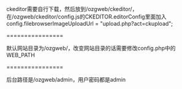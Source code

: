 ckeditor需要自行下载，然后放到/ozgweb/ckeditor/，在/ozgweb/ckeditor/config.js的CKEDITOR.editorConfig里面加入config.filebrowserImageUploadUrl = "upload.php?act=ckupload";

================

默认网站目录为/ozgweb/，改变网站目录的话需要修改config.php中的WEB_PATH

================

后台路径是/ozgweb/admin，用户密码都是admin
